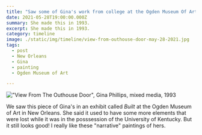 ```yaml
---
title: "Saw some of Gina's work from college at the Ogden Museum Of Art"
date: 2021-05-28T19:00:00.000Z
summary: She made this in 1993.
excerpt: She made this in 1993.
category: timeline
image: ./static/img/timeline/view-from-outhouse-door-may-28-2021.jpg
tags:
  - post 
  - New Orleans
  - Gina
  - painting
  - Ogden Museum of Art

---
```


!["View From The Outhouse Door", Gina Phillips, mixed media, 1993](/static/img/gina/view-from-outhouse-door-may-28-2021.jpg '"View From The Outhouse Door", Gina Phillips, mixed media, 1993')

We saw this piece of Gina's in an exhibit called _Built_ at the Ogden Museum of Art in New Orleans. She said it used to have some more elements that were lost while it was in the posssession of the University of Kentucky. But it still looks good! I really like these "narrative" paintings of hers.